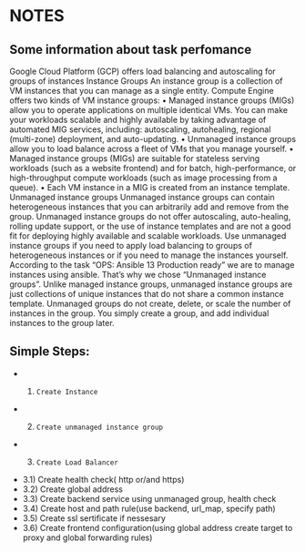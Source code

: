 NOTES
=======


## Some information about task perfomance

Google Cloud Platform (GCP) offers load balancing and autoscaling for groups of instances
Instance Groups
An instance group is a collection of VM instances that you can manage as a single entity.
Compute Engine offers two kinds of VM instance groups:
•	Managed instance groups (MIGs) allow you to operate applications on multiple identical VMs. You can make your workloads scalable and highly available by taking advantage of automated MIG services, including: autoscaling, autohealing, regional (multi-zone) deployment, and auto-updating.
•	Unmanaged instance groups allow you to load balance across a fleet of VMs that you manage yourself.
•	Managed instance groups (MIGs) are suitable for stateless serving workloads (such as a website frontend) and for batch, high-performance, or high-throughput compute workloads (such as image processing from a queue).
•	Each VM instance in a MIG is created from an instance template.
Unmanaged instance groups
Unmanaged instance groups can contain heterogeneous instances that you can arbitrarily add and remove from the group. Unmanaged instance groups do not offer autoscaling, auto-healing, rolling update support, or the use of instance templates and are not a good fit for deploying highly available and scalable workloads. Use unmanaged instance groups if you need to apply load balancing to groups of heterogeneous instances or if you need to manage the instances yourself.
According to the task “OPS: Ansible 13 Production ready” we are to manage instances using ansible. That’s why we chose “Unmanaged instance groups”. 
Unlike managed instance groups, unmanaged instance groups are just collections of unique instances that do not share a common instance template. Unmanaged groups do not create, delete, or scale the number of instances in the group.  You simply create a group, and add individual instances to the group later.


## Simple Steps:

- 1)	 Create Instance
- 2)	 Create unmanaged instance group
- 3)	 Create Load Balancer	
- 3.1) 	 Create health check( http or/and https)	
- 3.2) 	 Create global address	
- 3.3) 	 Create backend service using unmanaged group, health check	
- 3.4) 	 Create host and path rule(use backend, url_map, specify path)	
- 3.5) 	 Create ssl sertificate if  nessesary	
- 3.6) 	 Create frontend configuration(using global address create target to proxy and global forwarding rules)	
